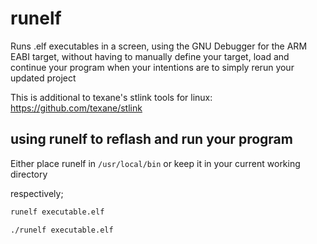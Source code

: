 # runelf
Runs .elf executables in a screen, using the GNU Debugger for the ARM EABI target, without having to manually define your target, load and continue your program when your intentions are to simply rerun your updated project

This is additional to texane's stlink tools for linux: https://github.com/texane/stlink

## using runelf to reflash and run your program
Either place runelf in `/usr/local/bin` or keep it in your current working directory

respectively;

```sh
runelf executable.elf
```

```sh
./runelf executable.elf
```
